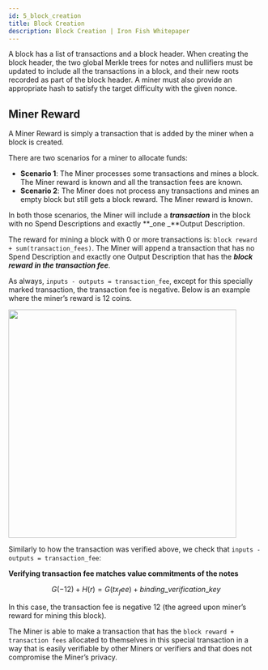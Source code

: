 ```yaml
---
id: 5_block_creation
title: Block Creation
description: Block Creation | Iron Fish Whitepaper
---
```


A block has a list of transactions and a block header. When creating the block header, the two global Merkle trees for notes and nullifiers must be updated to include all the transactions in a block, and their new roots recorded as part of the block header. A miner must also provide an appropriate hash to satisfy the target difficulty with the given nonce.

## Miner Reward

A Miner Reward is simply a transaction that is added by the miner when a block is created.

There are two scenarios for a miner to allocate funds:
- **Scenario 1**: The Miner processes some transactions and mines a block. The Miner reward is known and all the transaction fees are known.
- **Scenario 2**: The Miner does not process any transactions and mines an empty block but still gets a block reward.  The Miner reward is known.

In both those scenarios, the Miner will include a **_transaction_** in the block with no Spend Descriptions and exactly **_one _**Output Description.

The reward for mining a block with 0 or more transactions is: `block reward + sum(transaction_fees)`. The Miner will append a transaction that has no Spend Description and exactly one Output Description that has the **_block reward in the transaction fee_**.

As always, `inputs - outputs = transaction_fee`, except for this specially marked transaction, the transaction fee is negative. Below is an example where the miner’s reward is 12 coins.

<img src='/img/docs/5_block_creation_transaction.svg' height="450" />

Similarly to how the transaction was verified above, we check that `inputs - outputs = transaction_fee`:

**Verifying transaction fee matches value commitments of the notes**

$$G (-12) + H (r) = G (tx_fee) + binding\_verification\_key$$

In this case, the transaction fee is negative 12 (the agreed upon miner’s reward for mining this block).

The Miner is able to make a transaction that has the `block reward + transaction fees` allocated to themselves in this special transaction in a way that is easily verifiable by other Miners or verifiers and that does not compromise the Miner’s privacy.

